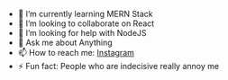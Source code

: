 
- 🌱 I’m currently learning MERN Stack
- 👯 I’m looking to collaborate on React
- 🤔 I’m looking for help with NodeJS
- 💬 Ask me about Anything
- 📫 How to reach me: [Instagram](https://www.instagram.com/fayekhossain/)
- ⚡ Fun fact: People who are indecisive really annoy me
